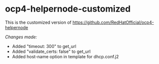 # ocp4-helpernode-customized


This is the customized version of https://github.com/RedHatOfficial/ocp4-helpernode

*Changes made:*
 - Added "timeout: 300" to get_url
 - Added "validate_certs: false" to get_url
 - Added host-name option in template for dhcp.conf.j2



